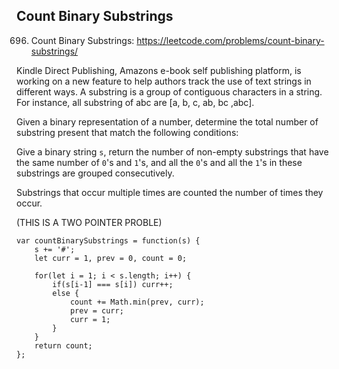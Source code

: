 ## Count Binary Substrings

696. Count Binary Substrings: https://leetcode.com/problems/count-binary-substrings/

Kindle Direct Publishing, Amazons e-book self publishing platform, is working on a new feature to help authors track the use of text strings in different ways. A substring is a group of contiguous characters in a string. For instance, all substring of abc are [a, b, c, ab, bc ,abc].

Given a binary representation of a number, determine the total number of substring present that match the following conditions:

Give a binary string `s`, return the number of non-empty substrings that have the same number of `0`'s and `1`'s, and all the `0`'s and all the `1`'s in these substrings are grouped consecutively.

Substrings that occur multiple times are counted the number of times they occur.

(THIS IS A TWO POINTER PROBLE)

```JS
var countBinarySubstrings = function(s) {
    s += '#';
    let curr = 1, prev = 0, count = 0;
    
    for(let i = 1; i < s.length; i++) {
        if(s[i-1] === s[i]) curr++;
        else {
            count += Math.min(prev, curr);
            prev = curr;
            curr = 1;
        }
    }
    return count;
};
```

